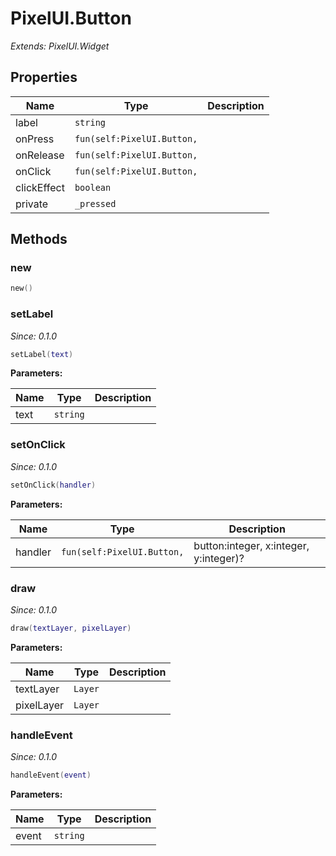 # PixelUI.Button

*Extends: PixelUI.Widget*

## Properties

| Name | Type | Description |
|------|------|-------------|
| label | `string` |  |
| onPress | `fun(self:PixelUI.Button,` |  |
| onRelease | `fun(self:PixelUI.Button,` |  |
| onClick | `fun(self:PixelUI.Button,` |  |
| clickEffect | `boolean` |  |
| private | `_pressed` |  |

## Methods

### new

```lua
new()
```

### setLabel

*Since: 0.1.0*

```lua
setLabel(text)
```

**Parameters:**

| Name | Type | Description |
|------|------|-------------|
| text | `string` |  |

### setOnClick

*Since: 0.1.0*

```lua
setOnClick(handler)
```

**Parameters:**

| Name | Type | Description |
|------|------|-------------|
| handler | `fun(self:PixelUI.Button,` | button:integer, x:integer, y:integer)? |

### draw

*Since: 0.1.0*

```lua
draw(textLayer, pixelLayer)
```

**Parameters:**

| Name | Type | Description |
|------|------|-------------|
| textLayer | `Layer` |  |
| pixelLayer | `Layer` |  |

### handleEvent

*Since: 0.1.0*

```lua
handleEvent(event)
```

**Parameters:**

| Name | Type | Description |
|------|------|-------------|
| event | `string` |  |


